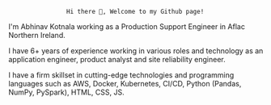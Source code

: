 					Hi there 👋, Welcome to my Github page!



I'm Abhinav Kotnala working as a Production Support Engineer in Aflac Northern Ireland.

I have 6+ years of experience working in various roles and technology as an application engineer, product analyst and site reliability engineer.

I have a firm skillset in cutting-edge technologies and programming languages such as AWS, Docker, Kubernetes, CI/CD, Python (Pandas, NumPy, PySpark), HTML, CSS, JS.
						
